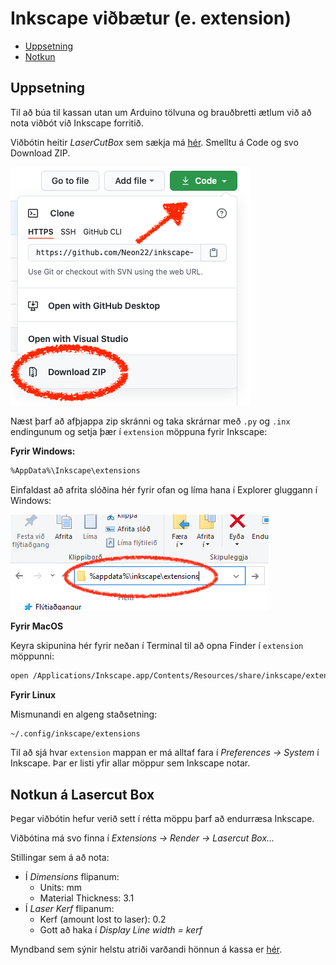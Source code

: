 # Inkscape viðbætur (e. extension)

- [Uppsetning](#uppsetning)
- [Notkun](#notkun-á-lasercut-box)

## Uppsetning

Til að búa til kassan utan um Arduino tölvuna og brauðbretti ætlum við að nota viðbót við Inkscape forritið.

Viðbótin heitir *LaserCutBox* sem sækja má [hér](https://github.com/Neon22/inkscape-LasercutBox). Smelltu á Code og svo Download ZIP.

![Sækja viðbót](../Myndir/inkscape_SaekjaExtension.png)

Næst þarf að afþjappa zip skránni og taka skrárnar með ```.py``` og ```.inx``` endingunum og setja þær í ```extension``` möppuna fyrir Inkscape:

**Fyrir Windows:**

```bash
%AppData%\Inkscape\extensions
```

Einfaldast að afrita slóðina hér fyrir ofan og líma hana í Explorer gluggann í Windows:

![address bar](../Myndir/inkscape_appdata.png)

**Fyrir MacOS**

Keyra skipunina hér fyrir neðan í Terminal til að opna Finder í ```extension``` möppunni:

```bash
open /Applications/Inkscape.app/Contents/Resources/share/inkscape/extensions
```

**Fyrir Linux**

Mismunandi en algeng staðsetning:

```bash
~/.config/inkscape/extensions
```

Til að sjá hvar ```extension``` mappan er má alltaf fara í *Preferences -> System* í Inkscape. Þar er listi yfir allar möppur sem Inkscape notar.

## Notkun á Lasercut Box

Þegar viðbótin hefur verið sett í rétta möppu þarf að endurræsa Inkscape.

Viðbótina má svo finna í *Extensions -> Render -> Lasercut Box...*

Stillingar sem á að nota:
- Í *Dimensions* flipanum:
  - Units: mm
  - Material Thickness: 3.1
- Í *Laser Kerf* flipanum:
  - Kerf (amount lost to laser): 0.2
  - Gott að haka í *Display Line width = kerf*

Myndband sem sýnir helstu atriði varðandi hönnun á kassa er [hér](https://youtu.be/8KpXsQQ8bqo).
